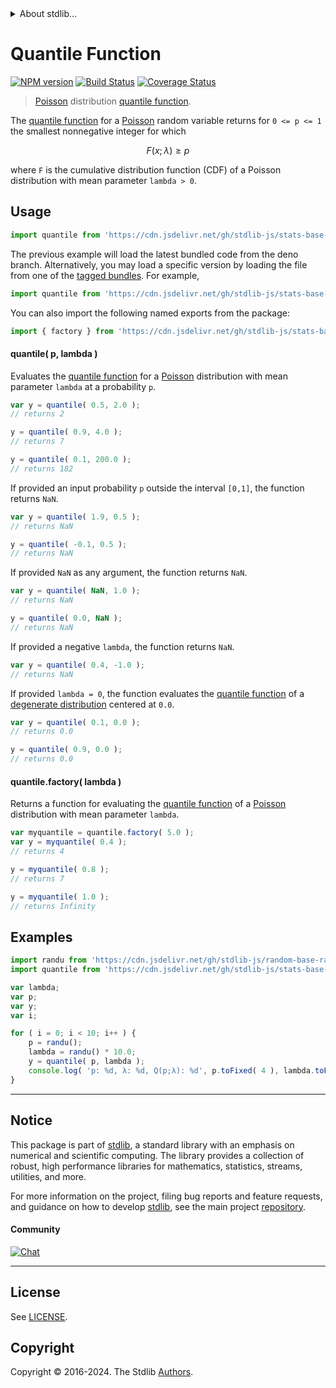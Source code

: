 <!--

@license Apache-2.0

Copyright (c) 2018 The Stdlib Authors.

Licensed under the Apache License, Version 2.0 (the "License");
you may not use this file except in compliance with the License.
You may obtain a copy of the License at

   http://www.apache.org/licenses/LICENSE-2.0

Unless required by applicable law or agreed to in writing, software
distributed under the License is distributed on an "AS IS" BASIS,
WITHOUT WARRANTIES OR CONDITIONS OF ANY KIND, either express or implied.
See the License for the specific language governing permissions and
limitations under the License.

-->


<details>
  <summary>
    About stdlib...
  </summary>
  <p>We believe in a future in which the web is a preferred environment for numerical computation. To help realize this future, we've built stdlib. stdlib is a standard library, with an emphasis on numerical and scientific computation, written in JavaScript (and C) for execution in browsers and in Node.js.</p>
  <p>The library is fully decomposable, being architected in such a way that you can swap out and mix and match APIs and functionality to cater to your exact preferences and use cases.</p>
  <p>When you use stdlib, you can be absolutely certain that you are using the most thorough, rigorous, well-written, studied, documented, tested, measured, and high-quality code out there.</p>
  <p>To join us in bringing numerical computing to the web, get started by checking us out on <a href="https://github.com/stdlib-js/stdlib">GitHub</a>, and please consider <a href="https://opencollective.com/stdlib">financially supporting stdlib</a>. We greatly appreciate your continued support!</p>
</details>

# Quantile Function

[![NPM version][npm-image]][npm-url] [![Build Status][test-image]][test-url] [![Coverage Status][coverage-image]][coverage-url] <!-- [![dependencies][dependencies-image]][dependencies-url] -->

> [Poisson][poisson-distribution] distribution [quantile function][quantile-function].

<section class="intro">

The [quantile function][quantile-function] for a [Poisson][poisson-distribution] random variable returns for `0 <= p <= 1` the smallest nonnegative integer for which

<!-- <equation class="equation" label="eq:poisson_condition" align="center" raw="F(x;\lambda) \ge p" alt="Quantile condition."> -->

```math
F(x;\lambda) \ge p
```

<!-- <div class="equation" align="center" data-raw-text="F(x;\lambda) \ge p" data-equation="eq:poisson_condition">
    <img src="https://cdn.jsdelivr.net/gh/stdlib-js/stdlib@51534079fef45e990850102147e8945fb023d1d0/lib/node_modules/@stdlib/stats/base/dists/poisson/quantile/docs/img/equation_poisson_condition.svg" alt="Quantile condition.">
    <br>
</div> -->

<!-- </equation> -->

where `F` is the cumulative distribution function (CDF) of a Poisson distribution with mean parameter `lambda > 0`.

</section>

<!-- /.intro -->



<section class="usage">

## Usage

```javascript
import quantile from 'https://cdn.jsdelivr.net/gh/stdlib-js/stats-base-dists-poisson-quantile@deno/mod.js';
```
The previous example will load the latest bundled code from the deno branch. Alternatively, you may load a specific version by loading the file from one of the [tagged bundles](https://github.com/stdlib-js/stats-base-dists-poisson-quantile/tags). For example,

```javascript
import quantile from 'https://cdn.jsdelivr.net/gh/stdlib-js/stats-base-dists-poisson-quantile@v0.2.1-deno/mod.js';
```

You can also import the following named exports from the package:

```javascript
import { factory } from 'https://cdn.jsdelivr.net/gh/stdlib-js/stats-base-dists-poisson-quantile@deno/mod.js';
```

#### quantile( p, lambda )

Evaluates the [quantile function][quantile-function] for a [Poisson][poisson-distribution] distribution with mean parameter `lambda` at a probability `p`.

```javascript
var y = quantile( 0.5, 2.0 );
// returns 2

y = quantile( 0.9, 4.0 );
// returns 7

y = quantile( 0.1, 200.0 );
// returns 182
```

If provided an input probability `p` outside the interval `[0,1]`, the function returns `NaN`.

```javascript
var y = quantile( 1.9, 0.5 );
// returns NaN

y = quantile( -0.1, 0.5 );
// returns NaN
```

If provided `NaN` as any argument, the function returns `NaN`.

```javascript
var y = quantile( NaN, 1.0 );
// returns NaN

y = quantile( 0.0, NaN );
// returns NaN
```

If provided a negative `lambda`, the function returns `NaN`.

```javascript
var y = quantile( 0.4, -1.0 );
// returns NaN
```

If provided `lambda = 0`, the function evaluates the [quantile function][quantile-function] of a [degenerate distribution][degenerate-distribution] centered at `0.0`.

```javascript
var y = quantile( 0.1, 0.0 );
// returns 0.0

y = quantile( 0.9, 0.0 );
// returns 0.0
```

#### quantile.factory( lambda )

Returns a function for evaluating the [quantile function][quantile-function] of a [Poisson][poisson-distribution] distribution with mean parameter `lambda`.

```javascript
var myquantile = quantile.factory( 5.0 );
var y = myquantile( 0.4 );
// returns 4

y = myquantile( 0.8 );
// returns 7

y = myquantile( 1.0 );
// returns Infinity
```

</section>

<!-- /.usage -->

<section class="examples">

## Examples

<!-- eslint no-undef: "error" -->

```javascript
import randu from 'https://cdn.jsdelivr.net/gh/stdlib-js/random-base-randu@deno/mod.js';
import quantile from 'https://cdn.jsdelivr.net/gh/stdlib-js/stats-base-dists-poisson-quantile@deno/mod.js';

var lambda;
var p;
var y;
var i;

for ( i = 0; i < 10; i++ ) {
    p = randu();
    lambda = randu() * 10.0;
    y = quantile( p, lambda );
    console.log( 'p: %d, λ: %d, Q(p;λ): %d', p.toFixed( 4 ), lambda.toFixed( 4 ), y );
}
```

</section>

<!-- /.examples -->

<!-- Section for related `stdlib` packages. Do not manually edit this section, as it is automatically populated. -->

<section class="related">

</section>

<!-- /.related -->

<!-- Section for all links. Make sure to keep an empty line after the `section` element and another before the `/section` close. -->


<section class="main-repo" >

* * *

## Notice

This package is part of [stdlib][stdlib], a standard library with an emphasis on numerical and scientific computing. The library provides a collection of robust, high performance libraries for mathematics, statistics, streams, utilities, and more.

For more information on the project, filing bug reports and feature requests, and guidance on how to develop [stdlib][stdlib], see the main project [repository][stdlib].

#### Community

[![Chat][chat-image]][chat-url]

---

## License

See [LICENSE][stdlib-license].


## Copyright

Copyright &copy; 2016-2024. The Stdlib [Authors][stdlib-authors].

</section>

<!-- /.stdlib -->

<!-- Section for all links. Make sure to keep an empty line after the `section` element and another before the `/section` close. -->

<section class="links">

[npm-image]: http://img.shields.io/npm/v/@stdlib/stats-base-dists-poisson-quantile.svg
[npm-url]: https://npmjs.org/package/@stdlib/stats-base-dists-poisson-quantile

[test-image]: https://github.com/stdlib-js/stats-base-dists-poisson-quantile/actions/workflows/test.yml/badge.svg?branch=v0.2.1
[test-url]: https://github.com/stdlib-js/stats-base-dists-poisson-quantile/actions/workflows/test.yml?query=branch:v0.2.1

[coverage-image]: https://img.shields.io/codecov/c/github/stdlib-js/stats-base-dists-poisson-quantile/main.svg
[coverage-url]: https://codecov.io/github/stdlib-js/stats-base-dists-poisson-quantile?branch=main

<!--

[dependencies-image]: https://img.shields.io/david/stdlib-js/stats-base-dists-poisson-quantile.svg
[dependencies-url]: https://david-dm.org/stdlib-js/stats-base-dists-poisson-quantile/main

-->

[chat-image]: https://img.shields.io/gitter/room/stdlib-js/stdlib.svg
[chat-url]: https://app.gitter.im/#/room/#stdlib-js_stdlib:gitter.im

[stdlib]: https://github.com/stdlib-js/stdlib

[stdlib-authors]: https://github.com/stdlib-js/stdlib/graphs/contributors

[umd]: https://github.com/umdjs/umd
[es-module]: https://developer.mozilla.org/en-US/docs/Web/JavaScript/Guide/Modules

[deno-url]: https://github.com/stdlib-js/stats-base-dists-poisson-quantile/tree/deno
[deno-readme]: https://github.com/stdlib-js/stats-base-dists-poisson-quantile/blob/deno/README.md
[umd-url]: https://github.com/stdlib-js/stats-base-dists-poisson-quantile/tree/umd
[umd-readme]: https://github.com/stdlib-js/stats-base-dists-poisson-quantile/blob/umd/README.md
[esm-url]: https://github.com/stdlib-js/stats-base-dists-poisson-quantile/tree/esm
[esm-readme]: https://github.com/stdlib-js/stats-base-dists-poisson-quantile/blob/esm/README.md
[branches-url]: https://github.com/stdlib-js/stats-base-dists-poisson-quantile/blob/main/branches.md

[stdlib-license]: https://raw.githubusercontent.com/stdlib-js/stats-base-dists-poisson-quantile/main/LICENSE

[poisson-distribution]: https://en.wikipedia.org/wiki/Poisson_distribution

[quantile-function]: https://en.wikipedia.org/wiki/Quantile_function

[degenerate-distribution]: https://en.wikipedia.org/wiki/Degenerate_distribution

</section>

<!-- /.links -->
